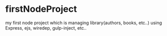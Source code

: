 # firstNodeProject
my first node project which is managing library(authors, books, etc..) using Express, ejs, wiredep, gulp-inject, etc..
